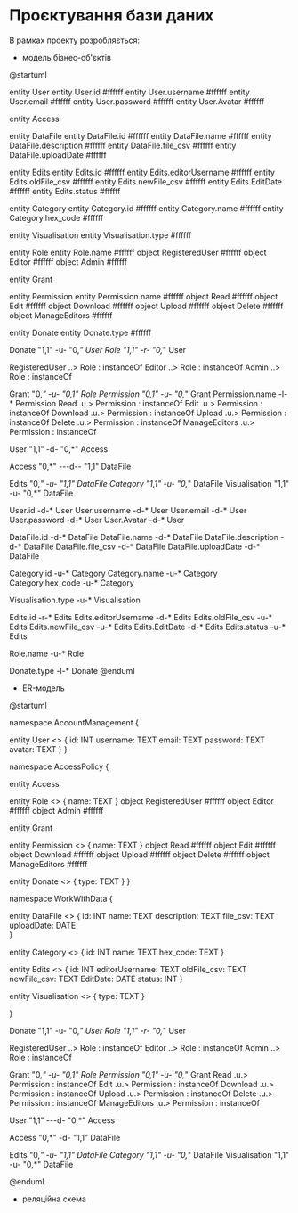 # Проєктування бази даних

В рамках проекту розробляється: 
- модель бізнес-об'єктів 

@startuml 

entity User
entity User.id #ffffff 
entity User.username #ffffff
entity User.email #ffffff
entity User.password #ffffff 
entity User.Avatar #ffffff

entity Access

entity DataFile
entity DataFile.id #ffffff 
entity DataFile.name #ffffff 
entity DataFile.description #ffffff 
entity DataFile.file_csv #ffffff 
entity DataFile.uploadDate #ffffff  

entity Edits
entity Edits.id #ffffff
entity Edits.editorUsername #ffffff
entity Edits.oldFile_csv #ffffff
entity Edits.newFile_csv #ffffff
entity Edits.EditDate #ffffff
entity Edits.status #ffffff

entity Category
entity Category.id #ffffff 
entity Category.name #ffffff 
entity Category.hex_code #ffffff

entity Visualisation
entity Visualisation.type #ffffff

entity Role
entity Role.name #ffffff
object RegisteredUser #ffffff
object Editor #ffffff
object Admin #ffffff

entity Grant

entity Permission
entity Permission.name #ffffff
object Read #ffffff
object Edit #ffffff
object Download #ffffff
object Upload #ffffff
object Delete #ffffff
object ManageEditors #ffffff

entity Donate
entity Donate.type #ffffff


Donate "1,1" -u- "0,*" User
Role "1,1" -r- "0,*" User

RegisteredUser ..> Role : instanceOf
Editor ..> Role : instanceOf
Admin ..> Role : instanceOf

Grant "0,*" -u- "0,1"  Role
Permission "0,1" -u- "0,*"  Grant
Permission.name -l-* Permission
Read .u.> Permission : instanceOf
Edit .u.> Permission : instanceOf
Download .u.> Permission : instanceOf
Upload .u.> Permission : instanceOf
Delete .u.> Permission : instanceOf
ManageEditors .u.> Permission : instanceOf

User "1,1" -d- "0,*" Access

Access "0,*" ---d-- "1,1" DataFile

Edits "0,*" -u- "1,1" DataFile
Category "1,1" -u- "0,*" DataFile
Visualisation "1,1" -u- "0,*" DataFile


User.id -d-* User 
User.username -d-* User
User.email -d-* User 
User.password -d-* User 
User.Avatar -d-* User
 
DataFile.id -d-* DataFile
DataFile.name -d-* DataFile
DataFile.description -d-* DataFile
DataFile.file_csv -d-* DataFile
DataFile.uploadDate -d-* DataFile

Category.id -u-* Category
Category.name -u-* Category
Category.hex_code -u-* Category

Visualisation.type -u-* Visualisation

Edits.id -r-* Edits
Edits.editorUsername -d-* Edits
Edits.oldFile_csv -u-* Edits
Edits.newFile_csv -u-* Edits
Edits.EditDate -d-* Edits
Edits.status -u-* Edits

Role.name -u-* Role

Donate.type -l-* Donate
@enduml 


- ER-модель

@startuml 

namespace AccountManagement {

entity User <<ENTITY>> {
    id: INT
    username: TEXT
    email: TEXT
    password: TEXT
    avatar: TEXT
}
}

namespace AccessPolicy {

entity Access

entity Role <<ENTITY>> {
    name: TEXT
}
object RegisteredUser #ffffff
object Editor #ffffff
object Admin #ffffff

entity Grant

entity Permission <<ENTITY>> {
    name: TEXT
}
object Read #ffffff
object Edit #ffffff
object Download #ffffff
object Upload #ffffff
object Delete #ffffff
object ManageEditors #ffffff

entity Donate <<ENTITY>> {
    type: TEXT
}
}


namespace WorkWithData {

entity DataFile <<ENTITY>> {
    id: INT 
    name: TEXT 
    description: TEXT 
    file_csv: TEXT
    uploadDate: DATE  
}

entity Category <<ENTITY>> {
    id: INT
    name: TEXT
    hex_code: TEXT
}

entity Edits <<ENTITY>> {
    id: INT
    editorUsername: TEXT
    oldFile_csv: TEXT
    newFile_csv: TEXT
    EditDate: DATE
    status: INT
}

entity Visualisation <<ENTITY>> {
    type: TEXT
}

}


Donate "1,1" -u- "0,*" User
Role "1,1" -r- "0,*" User

RegisteredUser ..> Role : instanceOf
Editor ..> Role : instanceOf
Admin ..> Role : instanceOf

Grant "0,*" -u- "0,1"  Role
Permission "0,1" -u- "0,*"  Grant
Read .u.> Permission : instanceOf
Edit .u.> Permission : instanceOf
Download .u.> Permission : instanceOf
Upload .u.> Permission : instanceOf
Delete .u.> Permission : instanceOf
ManageEditors .u.> Permission : instanceOf

User "1,1" ---d- "0,*" Access

Access "0,*" -d- "1,1" DataFile

Edits "0,*" -u- "1,1" DataFile
Category "1,1" -u- "0,*" DataFile
Visualisation "1,1" -u- "0,*" DataFile

@enduml 

- реляційна схема

